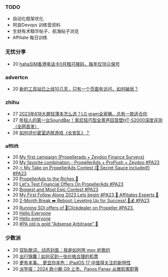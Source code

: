 ### TODO
-  自动化框架优化
-  阿良Devops 训练营资料
-  生财有术精华帖子、航海帖子浏览
-  Affiliate 每日训练

### 无忧分享
<!-- ruyo:START -->
-  20 [hahaSIM香港电话卡0月租可接码，每年仅18元保号](https://51.ruyo.net/18478.html)<!-- ruyo:END -->

### advertcn
<!-- advertcn:START -->
-  20 [新的工具站已上线10几天，只有一个页面有访问，如何破局？](https://www.advertcn.com/forum.php?mod=viewthread&tid=112187)<!-- advertcn:END -->

### zhihu
<!-- zhihu:START -->
-  27 [2023年618大屏轻薄本怎么选？LG gram全家桶，总有一款适合你](http://zhuanlan.zhihu.com/p/632641888?utm_campaign=rss&utm_medium=rss&utm_source=rss&utm_content=title)
-  27 [年轻人的第一台SoundBar！索尼轻巧型全景声回音壁HT-S2000深度评测（全网首发）](http://zhuanlan.zhihu.com/p/630990296?utm_campaign=rss&utm_medium=rss&utm_source=rss&utm_content=title)
-  26 [如何评价密室逃脱游戏《长安乱》？](http://www.zhihu.com/question/563950552/answer/3045961312?utm_campaign=rss&utm_medium=rss&utm_source=rss&utm_content=title)<!-- zhihu:END -->

### afflift
<!-- afflift:START -->
-  20 [My first campaign &lpar;Propellerads + Zeydoo Finance Surveys&rpar;](https://afflift.com/f/threads/my-first-campaign-propellerads-zeydoo-finance-surveys.11660/)
-  20 [My favorite combination - PropellerAds + ProPush + Zeydoo #PA23](https://afflift.com/f/threads/my-favorite-combination-propellerads-propush-zeydoo-pa23.11586/)
-  20 [🔥 My Take on PropellerAds Contest &lpar;🍅 Secret Sauce included!&rpar; #PA23](https://afflift.com/f/threads/%F0%9F%94%A5-my-take-on-propellerads-contest-%F0%9F%8D%85-secret-sauce-included-pa23.11642/)
-  20 [PropellerAds to the Riches 🤑](https://afflift.com/f/threads/propellerads-to-the-riches-%F0%9F%A4%91.11567/)
-  20 [Let&#39;s Test Financial Offers On PropellerAds #PA23](https://afflift.com/f/threads/lets-test-financial-offers-on-propellerads-pa23.11558/)
-  20 [Biggest and Most Epic Contest #PA23](https://afflift.com/f/threads/biggest-and-most-epic-contest-pa23.11557/)
-  20 [My First Follow Along 2023 Lets begin #PA23 💎 Affiliates Experts 💎](https://afflift.com/f/threads/my-first-follow-along-2023-lets-begin-pa23-%F0%9F%92%8E-affiliates-experts-%F0%9F%92%8E.11563/)
-  20 [2-Month Break ➡️ Reboot: Leveling Up for Success! 💼💰 #PA23](https://afflift.com/f/threads/2-month-break-%E2%9E%A1%EF%B8%8F-reboot-leveling-up-for-success-%F0%9F%92%BC%F0%9F%92%B0-pa23.11560/)
-  20 [Running SOI offers of 🎯Clickdealer on Propeller #PA23.](https://afflift.com/f/threads/running-soi-offers-of-%F0%9F%8E%AFclickdealer-on-propeller-pa23.11546/)
-  20 [Hello Everyone](https://afflift.com/f/threads/hello-everyone.11656/)
-  20 [Hello everyone](https://afflift.com/f/threads/hello-everyone.11654/)
-  20 [#PA old is gold &quot;Adsense Arbitrage&quot; 💪](https://afflift.com/f/threads/pa-old-is-gold-adsense-arbitrage-%F0%9F%92%AA.11571/)<!-- afflift:END -->

### 少数派
<!-- sspai:START -->
-  20 [双轨歌词、动态封面：我是如何用 mpv 听歌的](https://sspai.com/post/82744)
-  20 [出行锦囊 | 如何买到一张价格合理的机票](https://sspai.com/post/83081)
-  20 [更有本事， 更显你本色：iPadOS 17 中值得关注的新特性](https://sspai.com/post/83079)
-  20 [派早报：2024 款小鹏 G9 上市、Panos Panay 从微软离职等](https://sspai.com/post/83076)<!-- sspai:END -->
